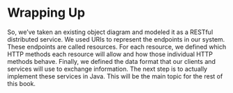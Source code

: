 # Wrapping Up


So, we’ve taken an existing object diagram and modeled it as a RESTful distributed service. We used URIs to represent the endpoints in our system. These endpoints are called resources. For each resource, we defined which HTTP methods each resource will allow and how those individual HTTP methods behave. Finally, we defined the data format that our clients and services will use to exchange information. The next step is to actually implement these services in Java. This will be the main topic for the rest of this book.
